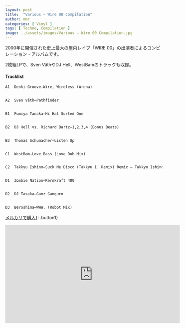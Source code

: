```yaml
---
layout: post
title:  "Various – Wire 00 Compilation"
author: mmr
categories: [ Vinyl ]
tags: [ Techno, Compilation ]
image: ../assets/images/Various – Wire 00 Compilation.jpg
---
```


2000年に開催された史上最大の屋内レイブ「WIRE 00」の出演者によるコンピレーション・アルバムです。

2枚組LPで、Sven VäthやDJ Hell、WestBamのトラックも収録。

#### Tracklist
```md
A1  Denki Groove–Wire, Wireless (Arena)


A2  Sven Väth–Pathfinder


B1  Fumiya Tanaka–Hi Hat Sorted One


B2  DJ Hell vs. Richard Bartz–1,2,3,4 (Bonus Beats)


B3  Thomas Schumacher–Listen Up


C1  WestBam–Love Bass (Love Dub Mix)


C2  Takkyu Ishino–Suck Me Disco (Takkyu I. Remix) Remix – Takkyu Ishino


D1  Zombie Nation–Kernkraft 400


D2  DJ Tasaka–Ganz Ganguro


D3  Beroshima–WWW. (Robot Mix)
```

[メルカリで購入](https://jp.mercari.com/item/m45913963651?afid=6142608987){: .button1}

<iframe width="560" height="315" src="https://www.youtube.com/embed/4KiXRG3h9Po?si=xMQtVWN-5L4-sbAx" title="YouTube video player" frameborder="0" allow="accelerometer; autoplay; clipboard-write; encrypted-media; gyroscope; picture-in-picture; web-share" referrerpolicy="strict-origin-when-cross-origin" allowfullscreen></iframe>